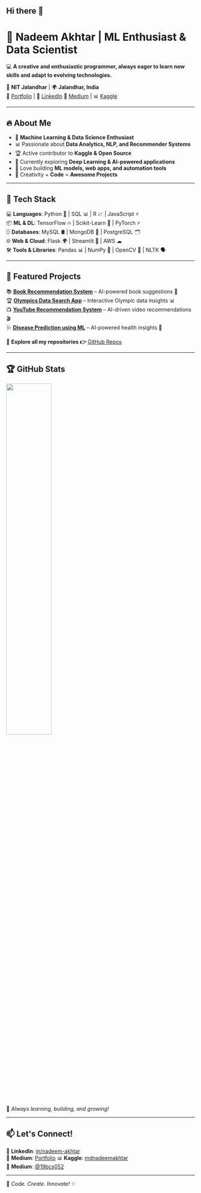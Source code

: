 ## Hi there 👋
# 🚀 Nadeem Akhtar | **ML Enthusiast & Data Scientist**  
💻 **A creative and enthusiastic programmer, always eager to learn new skills and adapt to evolving technologies.**  

📍 **NIT Jalandhar** | 🌍 **Jalandhar, India**  
🔗 [Portfolio](https://nsde.netlify.app/) | 💼 [LinkedIn](https://www.linkedin.com/in/nadeem-akhtar)  📝 [Medium](https://medium.com/@19bcs052) | 📊 [Kaggle](https://www.kaggle.com/mdnadeemakhtar)  

---

## 🔥 About Me  
- 🎯 **Machine Learning & Data Science Enthusiast**  
- 📊 Passionate about **Data Analytics, NLP, and Recommender Systems**  
- 🏆 Active contributor to **Kaggle & Open Source**  
- 🌱 Currently exploring **Deep Learning & AI-powered applications**  
- 🚀 Love building **ML models, web apps, and automation tools**  
- 🎨 Creativity + **Code** = **Awesome Projects**  

---

## 📌 Tech Stack  
💻 **Languages**: Python 🐍 | SQL 📊 | R 📈 | JavaScript ⚡  
📦 **ML & DL**: TensorFlow 🔥 | Scikit-Learn 🤖 | PyTorch ⚡  
🗄 **Databases**: MySQL 🛢 | MongoDB 🍃 | PostgreSQL 🗂  
🌐 **Web & Cloud**: Flask 🌍 | Streamlit 🚀 | AWS ☁  
🛠 **Tools & Libraries**: Pandas 📊 | NumPy 🔢 | OpenCV 🎥 | NLTK 🗣  

---

## 🚀 Featured Projects  
📚 **[Book Recommendation System](https://github.com/NadeemAkhtar1947/Book_Recommendation_System)** – AI-powered book suggestions 📖  
🏆 **[Olympics Data Search App](https://github.com/NadeemAkhtar1947/Olympics-Data-Search_App)** – Interactive Olympic data insights 📊  
📺 **[YouTube Recommendation System](https://github.com/NadeemAkhtar1947/YouTube-Recommendation-System)** – AI-driven video recommendations 🎬  
🩺 **[Disease Prediction using ML](https://github.com/NadeemAkhtar1947/disease_prediction_using_ML_Algorithms)** – AI-powered health insights 🏥  

🔗 **Explore all my repositories 👉** [GitHub Repos](https://github.com/NadeemAkhtar1947?tab=repositories)  

---

## 🏆 GitHub Stats  
<img src="https://github-readme-stats.vercel.app/api?username=NadeemAkhtar1947&show_icons=true&theme=radical" width="49%">  

🌱 *Always learning, building, and growing!*  

---

## 📫 Let's Connect!  
💼 **LinkedIn**: [in/nadeem-akhtar](https://www.linkedin.com/in/nadeem-akhtar)  
📝 **Medium**: [Portfolio](https://nsde.netlify.app/) 
📊 **Kaggle**: [mdnadeemakhtar](https://www.kaggle.com/mdnadeemakhtar)  
📝 **Medium**: [@19bcs052](https://medium.com/@19bcs052)  

---

🚀 *Code. Create. Innovate!* ✨  

